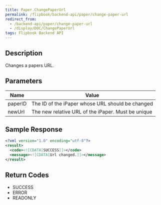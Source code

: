 ```yaml
---
title: Paper.ChangePaperUrl
permalink: /flipbook/backend-api/paper/change-paper-url
redirect_from:
  - /backend-api/paper/change-paper-url
  - /display/DOC/ChangePaperUrl
tags: Flipbook Backend API
---
```


## Description

Changes a papers URL.

## Parameters

| Name    | Value
|---------|---------------------------------------------------
| paperID | The ID of the iPaper whose URL should be changed
| newUrl  | The new relative URL of the iPaper. Must be unique

## Sample Response

```xml
<?xml version="1.0" encoding="utf-8"?>
<result>
  <code><![CDATA[SUCCESS]]></code>
  <message><![CDATA[Url changed.]]></message>
</result>
```

## Return Codes

* SUCCESS
* ERROR
* READONLY